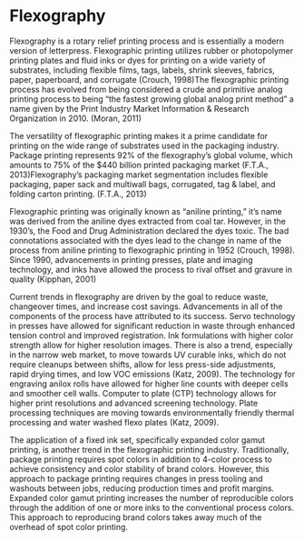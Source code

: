 # Flexography

Flexography is a rotary relief printing process and is essentially a modern version of letterpress. Flexographic printing utilizes rubber or photopolymer printing plates and fluid inks or dyes for printing on a wide variety of substrates, including flexible films, tags, labels, shrink sleeves, fabrics, paper, paperboard, and corrugate (Crouch, 1998)The flexographic printing process has evolved from being considered a crude and primitive analog printing process to being “the fastest growing global analog print method” a name given by the Print Industry Market Information & Research Organization in 2010. (Moran, 2011) 

The versatility of flexographic printing makes it a prime candidate for printing on the wide range of substrates used in the packaging industry. Package printing represents 92% of the flexography’s global volume, which amounts to 75% of the $440 billion printed packaging market (F.T.A., 2013)Flexography’s packaging market segmentation includes flexible packaging, paper sack and multiwall bags, corrugated, tag & label, and folding carton printing. (F.T.A., 2013)

Flexographic printing was originally known as “aniline printing,” it’s name was derived from the aniline dyes extracted from coal tar. However, in the 1930’s, the Food and Drug Administration declared the dyes toxic. The bad connotations associated with the dyes lead to the change in name of the process from aniline printing to flexographic printing in 1952 (Crouch, 1998). Since 1990, advancements in printing presses, plate and imaging technology, and inks have allowed the process to rival offset and gravure in quality (Kipphan, 2001)

Current trends in flexography are driven by the goal to reduce waste, changeover times, and increase cost savings. Advancements in all of the components of the process have attributed to its success. Servo technology in presses have allowed for significant reduction in waste through enhanced tension control and improved registration. Ink formulations with higher color strength allow for higher resolution images. There is also a trend, especially in the narrow web market, to move towards UV curable inks, which do not require cleanups between shifts, allow for less press-side adjustments, rapid drying times, and low VOC emissions (Katz, 2009).  The technology for engraving anilox rolls have allowed for higher line counts with deeper cells and smoother cell walls. Computer to plate (CTP) technology allows for higher print resolutions and advanced screening technology. Plate processing techniques are moving towards environmentally friendly thermal processing and water washed flexo plates (Katz, 2009).

The application of a fixed ink set, specifically expanded color gamut printing, is another trend in the flexographic printing industry. Traditionally, package printing requires spot colors in addition to 4-color process to achieve consistency and color stability of brand colors. However, this approach to package printing requires changes in press tooling and washouts between jobs, reducing production times and profit margins. Expanded color gamut printing increases the number of reproducible colors through the addition of one or more inks to the conventional process colors. This approach to reproducing brand colors takes away much of the overhead of spot color printing.